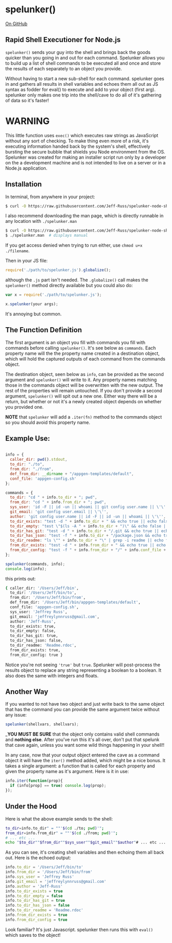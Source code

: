 # spelunker()

[On GitHub](https://github.com/Jeff-Russ/spelunker-node-shell)


## Rapid Shell Executioner for Node.js  

`spelunker()` sends your guy into the shell and brings back the goods quicker than you going in and out for each command. Spelunker allows you to build up a list of shell commands to be executed all and once and store the results of each separately to an object you provide.  

Without having to start a new sub-shell for each command. spelunker goes in and gathers all results in shell variables and echoes them all out as JS syntax as fodder for eval() to execute and add to your object (first arg). spelunker only makes one trip into the shell/cave to do all of it's gathering of data so it's faster!  

# WARNING

This little function uses `exec()` which executes raw strings as JavaScript without any sort of checking. To make thing even more of a risk, it's executing information handed back by the system's shell, effectively bursting the secure bubble that shields you Node environment from the OS. Spelunker was created for making an installer script run only by a developer on the a development machine and is not intended to live on a server or in a Node.js application.  

## Installation  

In terminal, from anywhere in your project:  

```bash
$ curl -O https://raw.githubusercontent.com/Jeff-Russ/spelunker-node-shell/master/spelunker.js
```

I also recommend downloading the man page, which is directly runnable in any location with `./spelunker.man`  

```bash
$ curl -O https://raw.githubusercontent.com/Jeff-Russ/spelunker-node-shell/master/spelunker.man
$ ./spelunker.man  # displays manual
```

If you get access denied when trying to run either, use `chmod u+x ./filename`.  

Then in your JS file: 

```javascript
require('./path/to/spelunker.js').globalize();
```

although the `.js` part isn't needed. The `.globalize()` call makes the `spelunker()` method directly available but you could also do:  

```javascript
var x = require('./path/to/spelunker.js');

x.spelunker(your args);
```

It's annoying but common.  

## The Function Definition

The first argument is an object you fill with commands you fill with commands before calling `spelunker()`. It's see below as `commands`. Each property name will the the property name created in a destination object, which will hold the captured outputs of each command from the commands object.  

The destination object, seen below as `info`, can be provided as the second argument and `spelunker()` will write to it. Any property names matching those in the commands object will be overwritten with the new output. The rest of the properties will remain untouched. If you don't provide a second argument, `spelunker()` will spit out a new one. Either way there will be a return, but whether or not it's a newly created object depends on whether you provided one.  

__NOTE__ that `spelunker` will add a `.iter(fn)` method to the commands object so you should avoid this property name.  


## Example Use: 

```javascript

info = {
  caller_dir: pwd().stdout,
  to_dir: "./to",
  from_dir: "./from",
  def_from_dir: __dirname + "/appgen-templates/default",
  conf_file: 'appgen-config.sh'
};

commands = {
  to_dir: "cd " + info.to_dir + "; pwd",
  from_dir: "cd " + info.from_dir + "; pwd",
  sys_user: 'id -F || id -un || whoami || git config user.name || \'\'',
  git_email: 'git config user.email || \'\'',
  author: 'git config user.name || id -F || id -un || whoami || \'\'',
  to_dir_exists: "test -d " + info.to_dir + " && echo true || echo false",
  to_dir_empty: "test \"$(ls -A " + info.to_dir + ")\" && echo false || echo true",
  to_dir_has_git: "test -d " + info.to_dir + "/.git && echo true || echo false",
  to_dir_has_json: "test -f " + info.to_dir + "/package.json && echo true || echo false",
  to_dir_readme: "ls \"" + info.to_dir + "\" | grep -i readme || echo false",
  from_dir_exists: "test -d " + info.from_dir + " && echo true || echo false",
  from_dir_config: "test -f " + info.from_dir + "/" + info.conf_file + " && echo true || echo false"
};

spelunker(commands, info);
console.log(info);
```

this prints out:  

```bash
{ caller_dir: '/Users/Jeff/bin',
  to_dir: '/Users/Jeff/bin/to',
  from_dir: '/Users/Jeff/bin/from',
  def_from_dir: '/Users/Jeff/bin/appgen-templates/default',
  conf_file: 'appgen-config.sh',
  sys_user: 'Jeffrey Russ',
  git_email: 'jeffreylynnruss@gmail.com',
  author: 'Jeff-Russ',
  to_dir_exists: true,
  to_dir_empty: false,
  to_dir_has_git: true,
  to_dir_has_json: false,
  to_dir_readme: 'Readme.rdoc',
  from_dir_exists: true,
  from_dir_config: true }
```
Notice you're not seeing `'true'` but `true`. Spelunker will post-process the results object to replace any string representing a boolean to a boolean. It also does the same with integers and floats.  

## Another Way

If you wanted to not have two object and just write back to the same object that has the command you can provide the same argument twice without any issue:  
```javascript
spelunker(shellvars, shellvars);
```

___YOU MUST BE SURE__ that the object only contains valid shell commands and __nothing else__. After you've run this it's all over, don't put that spelunk that cave again, unless you want some wild things happening in your shell!!  

In any case, now that your output object entered the cave as a command object it will have the `iter()` method added, which might be a nice bonus.  It takes a single argument: a function that is called for each property and given the property name as it's argument.  Here is it in use:  

```javascript
info.iter(function(prop){
  if (info[prop] == true) console.log(prop);
});
```

## Under the Hood 

Here is what the above example sends to the shell:  

```bash
to_dir=info.to_dir" = ""'$(cd ./to; pwd)'";
from_dir=info.from_dir" = ""'$(cd ./from; pwd)'";
# ... etc ...
echo "$to_dir""$from_dir""$sys_user""$git_email""$author"# ... etc ...
```

As you can see, it's creating shell variables and then echoing them all back out. Here is the echoed output:  

```javascript
info.to_dir = '/Users/Jeff/bin/to'
info.from_dir = '/Users/Jeff/bin/from'
info.sys_user = 'Jeffrey Russ'
info.git_email = 'jeffreylynnruss@gmail.com'
info.author = 'Jeff-Russ'
info.to_dir_exists = true
info.to_dir_empty = false
info.to_dir_has_git = true
info.to_dir_has_json = false
info.to_dir_readme = 'Readme.rdoc'
info.from_dir_exists = true
info.from_dir_config = true
```

Look familiar? It's just Javascript. spelunker then runs this with `eval()` which saves to the object!  

